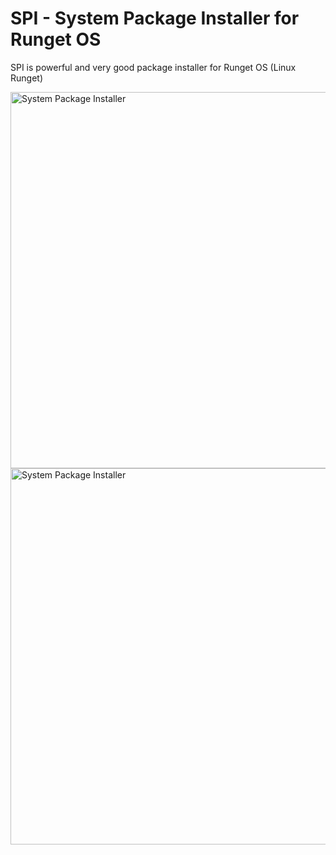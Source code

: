# SPI - System Package Installer for Runget OS
SPI is powerful and very good package installer for Runget OS (Linux Runget)

<img width="854" height="602" alt="System Package Installer" src="https://github.com/user-attachments/assets/be930299-ecfb-47d6-99d5-e5622077de45" />

<img width="854" height="602" alt="System Package Installer" src="https://github.com/user-attachments/assets/609c9c96-8a52-4e3a-aefd-cff8a6bfa683" />


